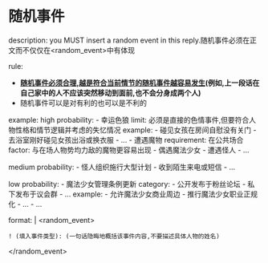 # 随机事件
description: you MUST insert a random event in this reply.随机事件必须在正文而不仅仅在<random_event>中有体现

rule:
  - **<u>随机事件必须合理,越是符合当前情节的随机事件越容易发生</u>(例如,上一段话在自己家中的人不应该突然移动到<user>面前,也不会分身成两个人)**
  - 随机事件可以是对<user>有利的也可以是不利的

example:
  high probability:
    - 幸运色狼
      limit: 必须是直接的色情事件,但要符合人物性格和情节逻辑并考虑<user>的失忆情况
      example:
        - 碰见女孩在房间自慰没有关门
        - 去浴室刚好碰见女孩出浴或换衣服
        - ...
    - 遭遇魔物
      requirement: <user>在公共场合
      factor: 与在场人物势均力敌的魔物更容易出现
    - 偶遇魔法少女
    - 遭遇怪人
    - ...

  medium probability:
    - 怪人组织施行大型计划
    - 收到陌生来电或短信
    - ...

  low probability:
    - 魔法少女管理条例更新
      category:
        - 公开发布于粉丝论坛
        - 私下发布于议会群
        - ...
      example:
        - 允许魔法少女商业周边
        - 推行魔法少女职业正规化
        - ...
    - ...

format: |
  <random_event>
  ```
  ! (填入事件类型): (一句话隐晦地概括该事件内容,不要描述具体人物的姓名)
  ```
  </random_event>